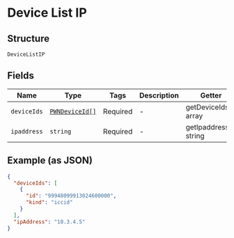 
# Device List IP

## Structure

`DeviceListIP`

## Fields

| Name | Type | Tags | Description | Getter | Setter |
|  --- | --- | --- | --- | --- | --- |
| `deviceIds` | [`PWNDeviceId[]`](../../doc/models/pwn-device-id.md) | Required | - | getDeviceIds(): array | setDeviceIds(array deviceIds): void |
| `ipaddress` | `string` | Required | - | getIpaddress(): string | setIpaddress(string ipaddress): void |

## Example (as JSON)

```json
{
  "deviceIds": [
    {
      "id": "99948099913024600000",
      "kind": "iccid"
    }
  ],
  "ipAddress": "10.3.4.5"
}
```

